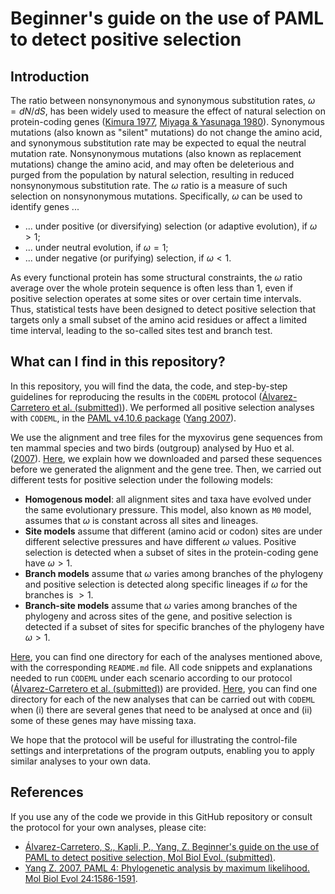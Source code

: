 # Beginner's guide on the use of PAML to detect positive selection

## Introduction

The ratio between nonsynonymous and synonymous substitution rates, $\omega=dN/dS$, has been widely used to measure the effect of natural selection on protein-coding genes ([Kimura 1977](https://www.nature.com/articles/267275a0), [Miyaga & Yasunaga 1980](https://link.springer.com/article/10.1007/BF01732067)). Synonymous mutations (also known as "silent" mutations) do not change the amino acid, and synonymous substitution rate may be expected to equal the neutral mutation rate. Nonsynonymous mutations (also known as replacement mutations) change the amino acid, and may often be deleterious and purged from the population by natural selection, resulting in reduced nonsynonymous substitution rate. The $\omega$ ratio is a measure of such selection on nonsynonymous mutations. Specifically, $\omega$ can be used to identify genes ...

* ... under positive (or diversifying) selection (or adaptive evolution), if $\omega>1$;
* ... under neutral evolution, if $\omega=1$;
* ... under negative (or purifying) selection, if $\omega<1$.

As every functional protein has some structural constraints, the $\omega$ ratio average over the whole protein sequence is often less than 1, even if positive selection operates at some sites or over certain time intervals. Thus, statistical tests have been designed to detect positive selection that targets only a small subset of the amino acid residues or affect a limited time interval, leading to the so-called sites test and branch test.

## What can I find in this repository?

In this repository, you will find the data, the code, and step-by-step guidelines for reproducing the results in the `CODEML` protocol ([Álvarez-Carretero et al. (submitted)](README.md)). We performed all positive selection analyses with `CODEML`, in the [PAML v4.10.6 package](https://github.com/abacus-gene/paml) ([Yang 2007](https://academic.oup.com/mbe/article/24/8/1586/1103731)).

We use the alignment and tree files for the myxovirus gene sequences from ten mammal species and two birds (outgroup) analysed by Huo et al. ([2007](https://pubmed.ncbi.nlm.nih.gov/17467195/)).
[Here](00_data), we explain how we downloaded and parsed these sequences before we generated the alignment and the gene tree. Then, we carried out different tests for positive selection under the following models:

* **Homogenous model**: all alignment sites and taxa have evolved under the same evolutionary pressure. This model, also known as `M0` model, assumes that $\omega$ is constant across all sites and lineages.
* **Site models** assume that different (amino acid or codon) sites are under different selective pressures and have different $\omega$ values. Positive selection is detected when a subset of sites in the protein-coding gene have $\omega>1$.
* **Branch models** assume that $\omega$ varies among branches of the phylogeny and positive selection is detected along specific lineages if $\omega$ for the branches is $>1$.
* **Branch-site models** assume that $\omega$ varies among branches of the phylogeny and across sites of the gene, and positive selection is detected if a subset of sites for specific branches of the phylogeny have $\omega>1$.

[Here](01_protocol_analyses), you can find one directory for each of the analyses mentioned above, with the corresponding `README.md` file. All code snippets and explanations needed to run `CODEML` under each scenario according to our protocol ([Álvarez-Carretero et al. (submitted)](README.md)) are provided. [Here](02_extra_analyses), you can find one directory for each of the new analyses that can be carried out with `CODEML` when (i) there are several genes that need to be analysed at once and (ii) some of these genes may have missing taxa.

We hope that the protocol will be useful for illustrating the control-file settings and interpretations of the program outputs, enabling you to apply similar analyses to your own data.

## References

If you use any of the code we provide in this GitHub repository or consult the protocol for your own analyses, please cite:

* [Álvarez-Carretero, S., Kapli, P., Yang, Z. Beginner's guide on the use of PAML to detect positive selection, Mol Biol Evol. (submitted)](README.md).
* [Yang Z. 2007. PAML 4: Phylogenetic analysis by maximum likelihood. Mol Biol Evol 24:1586-1591](https://academic.oup.com/mbe/article/24/8/1586/1103731).
